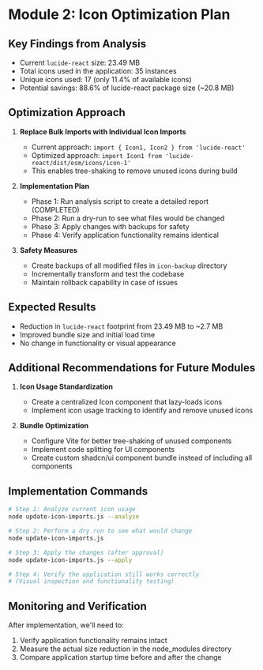 # Module 2: Icon Optimization Plan

## Key Findings from Analysis

- Current `lucide-react` size: 23.49 MB
- Total icons used in the application: 35 instances
- Unique icons used: 17 (only 11.4% of available icons)
- Potential savings: 88.6% of lucide-react package size (~20.8 MB)

## Optimization Approach

1. **Replace Bulk Imports with Individual Icon Imports**
   - Current approach: `import { Icon1, Icon2 } from 'lucide-react'`
   - Optimized approach: `import Icon1 from 'lucide-react/dist/esm/icons/icon-1'`
   - This enables tree-shaking to remove unused icons during build

2. **Implementation Plan**
   - Phase 1: Run analysis script to create a detailed report (COMPLETED)
   - Phase 2: Run a dry-run to see what files would be changed
   - Phase 3: Apply changes with backups for safety
   - Phase 4: Verify application functionality remains identical

3. **Safety Measures**
   - Create backups of all modified files in `icon-backup` directory
   - Incrementally transform and test the codebase
   - Maintain rollback capability in case of issues

## Expected Results

- Reduction in `lucide-react` footprint from 23.49 MB to ~2.7 MB
- Improved bundle size and initial load time
- No change in functionality or visual appearance

## Additional Recommendations for Future Modules

1. **Icon Usage Standardization**
   - Create a centralized Icon component that lazy-loads icons
   - Implement icon usage tracking to identify and remove unused icons

2. **Bundle Optimization**
   - Configure Vite for better tree-shaking of unused components
   - Implement code splitting for UI components
   - Create custom shadcn/ui component bundle instead of including all components

## Implementation Commands

```bash
# Step 1: Analyze current icon usage
node update-icon-imports.js --analyze

# Step 2: Perform a dry run to see what would change
node update-icon-imports.js

# Step 3: Apply the changes (after approval)
node update-icon-imports.js --apply

# Step 4: Verify the application still works correctly
# (Visual inspection and functionality testing)
```

## Monitoring and Verification

After implementation, we'll need to:
1. Verify application functionality remains intact
2. Measure the actual size reduction in the node_modules directory
3. Compare application startup time before and after the change
